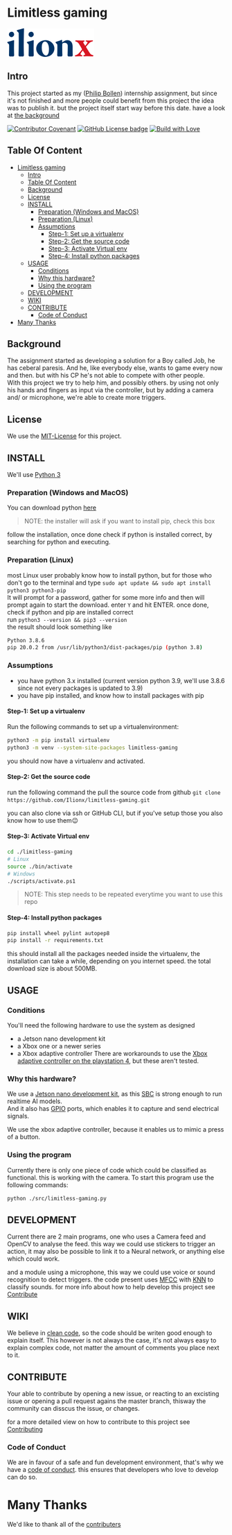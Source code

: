 # Limitless gaming
[![Ilionx Logo](assets/ilionx-logo.svg)](https://www.ilionx.com)

## Intro
This project started as my ([Philip Bollen](https://github.com/trik-flip)) internship assignment, but since it's not finished and more people could benefit from this project the idea was to publish it. but the project itself start way before this date.
have a look at [the background](#background)

<!-- BADGES -->
[![Contributor Covenant](https://img.shields.io/badge/Contributor_Covenant-v2.0_adopted-blue.svg)](CODE_OF_CONDUCT.md)
[![GitHub License badge](https://img.shields.io/badge/license-MIT-green.svg)](LICENSE)
[![Build with Love](https://img.shields.io/badge/built_with-💖-f98888.svg)](CONTRIBUTERS.md)

## Table Of Content
- [Limitless gaming](#limitless-gaming)
  - [Intro](#intro)
  - [Table Of Content](#table-of-content)
  - [Background](#background)
  - [License](#license)
  - [INSTALL](#install)
    - [Preparation (Windows and MacOS)](#preparation-windows-and-macos)
    - [Preparation (Linux)](#preparation-linux)
    - [Assumptions](#assumptions)
      - [Step-1: Set up a virtualenv](#step-1-set-up-a-virtualenv)
      - [Step-2: Get the source code](#step-2-get-the-source-code)
      - [Step-3: Activate Virtual env](#step-3-activate-virtual-env)
      - [Step-4: Install python packages](#step-4-install-python-packages)
  - [USAGE](#usage)
    - [Conditions](#conditions)
    - [Why this hardware?](#why-this-hardware)
    - [Using the program](#using-the-program)
  - [DEVELOPMENT](#development)
  - [WIKI](#wiki)
  - [CONTRIBUTE](#contribute)
    - [Code of Conduct](#code-of-conduct)
- [Many Thanks](#many-thanks)
  
## Background
The assignment started as developing a solution for a Boy called Job, he has ceberal paresis. 
And he, like everybody else, wants to game every now and then. but with his CP he's not able to compete with other people.  
With this project we try to help him, and possibly others. by using not only his hands and fingers as input via the controller, but by adding a camera and/ or microphone, we're able to create more triggers.

## License
We use the [MIT-License](LICENSE) for this project.

## INSTALL
We'll use [Python 3](https://www.python.org/downloads/release/python-386/)
### Preparation (Windows and MacOS)
You can download python [here](https://www.python.org/downloads/)
> NOTE: the installer will ask if you want to install pip, check this box  

follow the installation, once done check if python is installed correct, by searching for python and executing.
### Preparation (Linux)
most Linux user probably know how to install python, but for those who don't go to the terminal and type `sudo apt update && sudo apt install python3 python3-pip`  
It will prompt for a password, gather for some more info and then will prompt again to start the download. enter `Y` and hit ENTER.
once done, check if python and pip are installed correct  
run `python3 --version && pip3 --version`  
the result should look something like 
```bash
Python 3.8.6
pip 20.0.2 from /usr/lib/python3/dist-packages/pip (python 3.8)
```

### Assumptions
- you have python 3.x installed (current version python 3.9, we'll use 3.8.6 since not every packages is updated to 3.9)
- you have pip installed, and know how to install packages with pip
#### Step-1: Set up a virtualenv
Run the following commands to set up a virtualenvironment:
```bash
python3 -m pip install virtualenv
python3 -m venv --system-site-packages limitless-gaming
```
you should now have a virtualenv and activated.
#### Step-2: Get the source code
run the following command the pull the source code from github
`git clone https://github.com/Ilionx/limitless-gaming.git`

you can also clone via ssh or GitHub CLI, 
but if you've setup those you also know how to use them😉
#### Step-3: Activate Virtual env
```bash
cd ./limitless-gaming
# Linux
source ./bin/activate
# Windows
./scripts/activate.ps1
```
> NOTE: This step needs to be repeated everytime you want to use this repo  
#### Step-4: Install python packages
```bash
pip install wheel pylint autopep8 
pip install -r requirements.txt
```
this should install all the packages needed inside the virtualenv, the installation can take a while, depending on you internet speed. the total download size is about 500MB.

## USAGE
### Conditions
You'll need the following hardware to use the system as designed
- a Jetson nano development kit
- a Xbox one or a newer series
- a Xbox adaptive controller
There are workarounds to use the [Xbox adaptive controller on the playstation 4](https://www.youtube.com/watch?v=p3p1RTpW4SI), but these aren't tested.
### Why this hardware?
We use a [Jetson nano development kit](https://www.nvidia.com/en-us/autonomous-machines/embedded-systems/jetson-nano/), as this [SBC](https://en.wikipedia.org/wiki/Single-board_computer) is strong enough to run realtime AI models.  
And it also has [GPIO](https://en.wikipedia.org/wiki/General-purpose_input/output) ports, which enables it to capture and send electrical signals.

We use the xbox adaptive controller, because it enables us to mimic a press of a button. 
### Using the program
Currently there is only one piece of code which could be classified as functional. this is working with the camera.
To start this program use the following commands:
```bash
python ./src/limitless-gaming.py
```

## DEVELOPMENT
Current there are 2 main programs, one who uses a Camera feed and OpenCV to analyse the feed. this way we could use stickers to trigger an action, it may also be possible to link it to a Neural network, or anything else which could work.

and a module using a microphone, this way we could use voice or sound recognition to detect triggers. the code present uses [MFCC](https://en.wikipedia.org/wiki/Mel-frequency_cepstrum) with [KNN](https://en.wikipedia.org/wiki/K-nearest_neighbors_algorithm) to classify sounds.
for more info about how to help develop this project see [Contribute](#contribute)

## WIKI
We believe in [clean code](https://www.freecodecamp.org/news/clean-coding-for-beginners/), so the code should be writen good enough to explain itself.
This however is not always the case, it's not always easy to explain complex code, not matter the amount of comments you place next to it.

## CONTRIBUTE
Your able to contribute by opening a new issue, or reacting to an excisting issue or opening a pull request agains the master branch, thisway the community can disscus the issue, or changes.

for a more detailed view on how to contribute to this project see [Contributing](CONTRUBITING.md)
### Code of Conduct
We are in favour of a safe and fun development environment, that's why we have a [code of conduct](CODE_OF_CONDUCT.md).
this ensures that developers who love to develop can do so.

# Many Thanks
We'd like to thank all of the [contributers](CONTRIBUTERS.md)
